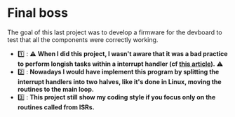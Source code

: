 # Final boss

The goal of this last project was to develop a firmware for the devboard to test that all the components were correctly working.

- 1️⃣ : ⚠️ **When I did this project, I wasn't aware that it was a bad practice to perform longish tasks within a interrupt handler (cf [this article][1]).** ⚠️
- 2️⃣ : **Nowadays I would have implement this program by splitting the interrupt handlers into two halves, like it's done in Linux, moving the routines to the main loop.**
- 3️⃣ : **This project still show my coding style if you focus only on the routines called from ISRs.**


[1]: https://www.oreilly.com/library/view/linux-device-drivers/0596000081/ch09s05.html

